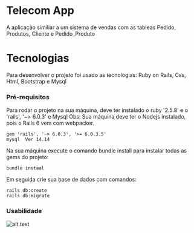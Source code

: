 # Telecom App

A aplicação similiar a um sistema de vendas com as tableas Pedido, Produtos, Cliente e Pedido_Produto

# Tecnologias

Para desenvolver o projeto foi usado as tecnologias: Ruby on Rails, Css, Html, Bootstrap e Mysql

### Pré-requisitos

Para rodar o projeto na sua máquina, deve ter instalado o ruby '2.5.8' e o 'rails', '~> 6.0.3' e Mysql
Obs: Sua máquina deve ter o Nodejs instalado, pois o Rails 6 vem com webpacker.

```
gem 'rails', '~> 6.0.3', '>= 6.0.3.5'
mysql  Ver 14.14 
```
Na sua máquina execute o comando bundle install para instalar todas as gems do projeto:
```
bundle instaal
```
Em seguida crie sua base de dados com comandos:

```
rails db:create
rails db:migrate
```
### Usabilidade

![alt text](https://github.com/VictorHAlbu/telecom_app/tree/main/app/assets/images/cliente.png "Logo Title Text 1") 
